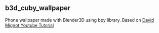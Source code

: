 ## b3d_cuby_wallpaper
Phone wallpaper made with Blender3D using bpy library. Based on <a href="https://www.youtube.com/watch?v=r8hqLh_HE08">David Mignot Youtube Tutorial</a>

